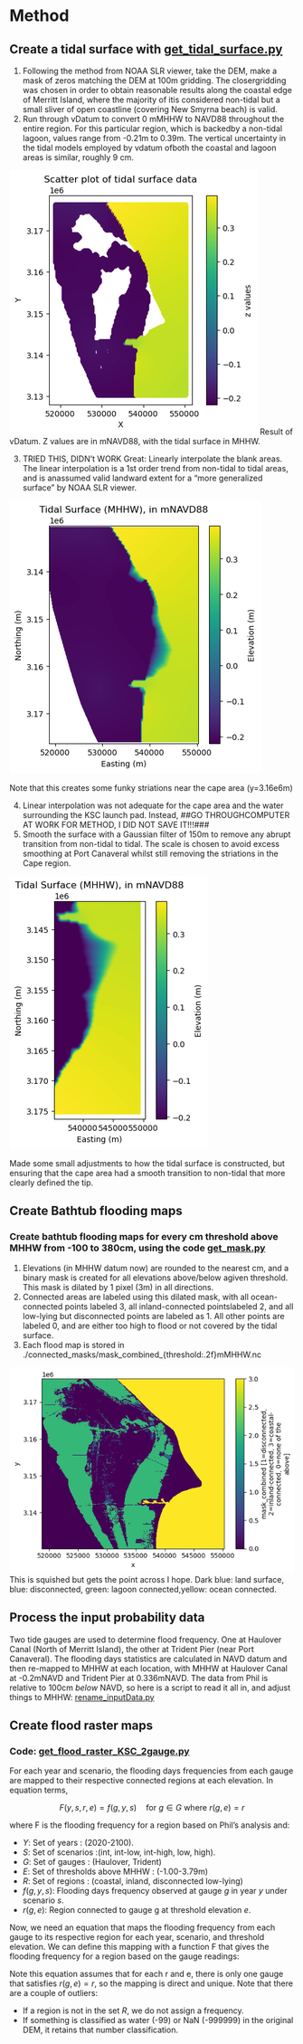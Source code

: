 # Method

## Create a tidal surface with [get_tidal_surface.py](get_tidal_surface.py) 

1. Following the method from NOAA SLR viewer, take the DEM, make a mask of zeros matching the DEM at 100m gridding. The closergridding was chosen in order to obtain reasonable results along the coastal edge of Merritt Island, where the majority of itis considered non-tidal but a small sliver of open coastline (covering New Smyrna beach) is valid.
2. Run through vDatum to convert 0 mMHHW to NAVD88 throughout the entire region. For this particular region, which is backedby a non-tidal lagoon, values range from -0.21m to 0.39m. The vertical uncertainty in the tidal models employed by vdatum ofboth the coastal and lagoon areas is similar, roughly 9 cm. 

![Result of vDatum. Z values are in mNAVD88, with the tidal surface in MHHW.](Method_0709/Untitled.png)
Result of vDatum. Z values are in mNAVD88, with the tidal surface in MHHW.
    
3. TRIED THIS, DIDN’t WORK Great: 
Linearly interpolate the blank areas. The linear interpolation is a 1st order trend from non-tidal to tidal areas, and is anassumed valid landward extent for a “more generalized surface” by NOAA SLR viewer. 
    
![Note that this creates some funky striations near the cape area (y=3.16e6m)](Method_0709/Untitled%201.png)

Note that this creates some funky striations near the cape area (y=3.16e6m)
    
4. Linear interpolation was not adequate for the cape area and the water surrounding the KSC launch pad. Instead, ##GO THROUGHCOMPUTER AT WORK FOR METHOD, I DID NOT SAVE IT!!!###
5. Smooth the surface with a Gaussian filter of 150m to remove any abrupt transition from  non-tidal to tidal. The scale is chosen to avoid excess smoothing at Port Canaveral whilst still removing the striations in the Cape region.

![Made some small adjustments to how the tidal surface is constructed, but ensuring that the cape area had a smooth transition to non-tidal that more clearly defined the tip.](Method_0709/Untitled%202.png)

Made some small adjustments to how the tidal surface is constructed, but ensuring that the cape area had a smooth transition to non-tidal that more clearly defined the tip.

## Create Bathtub flooding maps

### Create bathtub flooding maps for every cm threshold above MHHW from -100 to 380cm, using the code [get_mask.py](get_mask.py)

1. Elevations (in MHHW datum now) are rounded to the nearest cm, and a binary mask is created for all elevations above/below agiven threshold. This mask is dilated by 1 pixel (3m) in all directions. 
2. Connected areas are labeled using this dilated mask, with all ocean-connected points labeled 3, all inland-connected pointslabeled 2, and all low-lying but disconnected points are labeled as 1. All other points are labeled 0, and are either too high to flood or not covered by the tidal surface.
3. Each flood map is stored in ./connected_masks/mask_combined_{threshold:.2f}mMHHW.nc

![This is squished but gets the point across I hope. Dark blue: land surface, blue: disconnected, green: lagoon connected,yellow: ocean connected.](Method_0709/Untitled%203.png)
This is squished but gets the point across I hope. Dark blue: land surface, blue: disconnected, green: lagoon connected,yellow: ocean connected.

## Process the input probability data    
Two tide gauges are used to determine flood frequency. One at Haulover Canal (North of Merritt Island), the other at Trident Pier (near Port Canaveral). The flooding days statistics are calculated in NAVD datum and then re-mapped to MHHW at each location, with MHHW at Haulover Canal at -0.2mNAVD and Trident Pier at 0.336mNAVD. The data from Phil is relative to 100cm *below* NAVD, so here is a script to read it all in, and adjust things to MHHW: [rename_inputData.py](rename_inputData.py)

## Create flood raster maps 
### Code: [get_flood_raster_KSC_2gauge.py](get_flood_raster_KSC_2gauge.py)

For each year and scenario, the flooding days frequencies from each gauge are mapped to their respective connected regions at each elevation. In equation terms,

$$ F(y, s, r, e) = f(g, y, s) \quad \text{for } g \in G \text{ where } r(g, e) = r $$

where F is the flooding frequency for a region based on Phil’s analysis and:
- $Y$: Set of years : (2020-2100).
- $S$: Set of scenarios :(int, int-low, int-high, low, high).
- $G$: Set of gauges : (Haulover, Trident)
- $E$: Set of thresholds above MHHW : (-1.00-3.79m)
- $R$: Set of regions : (coastal, inland, disconnected low-lying)
- $f(g,y,s)$: Flooding days frequency observed at gauge $g$ in year $y$ under scenario $s$.
- $r(g,e)$: Region connected to gauge g at threshold elevation $e$.

Now, we need an equation that maps the flooding frequency from each gauge to its respective region for each year, scenario, and threshold elevation. We can define this mapping with a function F that gives the flooding frequency for a region based on the gauge readings:

Note this equation assumes that for each r and e, there is only one gauge that satisfies $r(g,e) = r$, so the mapping is direct and unique. Note that there are a couple of outliers:

- If a region is not in the set $R$, we do not assign a frequency.
- If something is classified as water (-99) or NaN (-999999) in the original DEM, it retains that number classification.
